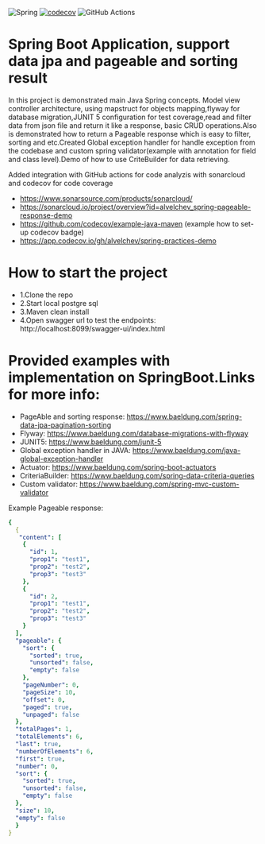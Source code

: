 ![Spring](https://github.com/alvelchev/spring-practices-demo/actions/workflows/build.yml/badge.svg)
[![codecov](https://codecov.io/gh/alvelchev/spring-practices-demo/branch/main/graph/badge.svg)](https://codecov.io/gh/alvelchev/spring-practices-demo)
![GitHub Actions](https://img.shields.io/badge/github%20actions-%232671E5.svg?style=for-the-badge&logo=githubactions&logoColor=white)
# Spring Boot Application, support data jpa and pageable and sorting result


In this project is demonstrated main Java Spring concepts.
Model view controller architecture, using mapstruct for objects mapping,flyway for database migration,JUNIT 5 configuration for test coverage,read and filter data from json file and return it like a response, basic CRUD operations.Also is demonstrated how to return a Pageable response which is easy to filter, sorting and etc.Created Global exception handler for handle exception from the codebase and custom spring validator(example with annotation for field and class level).Demo of how to use CriteBuilder for data retrieving.

Added integration with GitHub actions for code analyzis with sonarcloud and codecov for code coverage
- https://www.sonarsource.com/products/sonarcloud/
- https://sonarcloud.io/project/overview?id=alvelchev_spring-pageable-response-demo
- https://github.com/codecov/example-java-maven (example how to set-up codecov badge)
- https://app.codecov.io/gh/alvelchev/spring-practices-demo

# How to start the project
 - 1.Clone the repo
 - 2.Start local postgre sql
 - 3.Maven clean install
 - 4.Open swagger url to test the endpoints: http://localhost:8099/swagger-ui/index.html
 

# Provided examples with implementation on SpringBoot.Links for more info:
- PageAble and sorting response: https://www.baeldung.com/spring-data-jpa-pagination-sorting
- Flyway: https://www.baeldung.com/database-migrations-with-flyway
- JUNIT5: https://www.baeldung.com/junit-5
- Global exception handler in JAVA: https://www.baeldung.com/java-global-exception-handler
- Actuator: https://www.baeldung.com/spring-boot-actuators
- CriteriaBuilder: https://www.baeldung.com/spring-data-criteria-queries
- Custom validator: https://www.baeldung.com/spring-mvc-custom-validator

Example Pageable response:

```yaml
{
  {
   "content": [
    {
      "id": 1,
      "prop1": "test1",
      "prop2": "test2",
      "prop3": "test3"
    },
    {
      "id": 2,
      "prop1": "test1",
      "prop2": "test2",
      "prop3": "test3"
    }
  ],
  "pageable": {
    "sort": {
      "sorted": true,
      "unsorted": false,
      "empty": false
    },
    "pageNumber": 0,
    "pageSize": 10,
    "offset": 0,
    "paged": true,
    "unpaged": false
  },
  "totalPages": 1,
  "totalElements": 6,
  "last": true,
  "numberOfElements": 6,
  "first": true,
  "number": 0,
  "sort": {
    "sorted": true,
    "unsorted": false,
    "empty": false
  },
  "size": 10,
  "empty": false
  }
}
